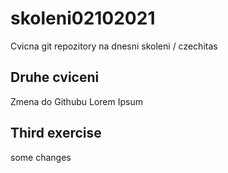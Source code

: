 # skoleni02102021
Cvicna git repozitory na dnesni skoleni / czechitas

## Druhe cviceni
Zmena do Githubu Lorem Ipsum


## Third exercise
some changes
